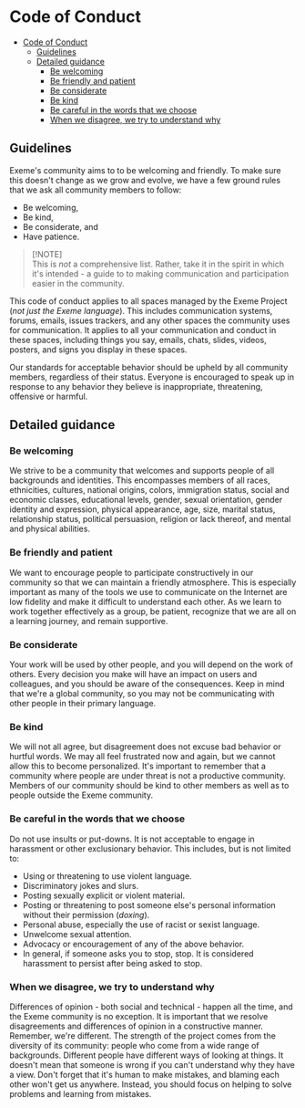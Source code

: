 <!-- Part of the Exeme Project, under the MIT license. See '/LICENSE' for license information. SPDX-License-Identifier: MIT License. -->

# Code of Conduct

- [Code of Conduct](#code-of-conduct)
  - [Guidelines](#guidelines)
  - [Detailed guidance](#detailed-guidance)
    - [Be welcoming](#be-welcoming)
    - [Be friendly and patient](#be-friendly-and-patient)
    - [Be considerate](#be-considerate)
    - [Be kind](#be-kind)
    - [Be careful in the words that we choose](#be-careful-in-the-words-that-we-choose)
    - [When we disagree, we try to understand why](#when-we-disagree-we-try-to-understand-why)

## Guidelines

Exeme's community aims to to be welcoming and friendly. To make sure this doesn't change as we grow and evolve, we have a few ground rules that we ask all community members to follow:

* Be welcoming,
* Be kind,
* Be considerate, and
* Have patience.

> [!NOTE]\
> This is *not* a comprehensive list. Rather, take it in the spirit in which it's intended - a guide to to making communication and participation easier in the community.

This code of conduct applies to all spaces managed by the Exeme Project (*not just the Exeme language*). This includes communication systems, forums, emails, issues trackers, and any other spaces the community uses for communication. It applies to all your communication and conduct in these spaces, including things you say, emails, chats, slides, videos, posters, and signs you display in these spaces.

Our standards for acceptable behavior should be upheld by all community members, regardless of their status. Everyone is encouraged to speak up in response to any behavior they believe is inappropriate, threatening, offensive or harmful.

## Detailed guidance

### Be welcoming

We strive to be a community that welcomes and supports people of all backgrounds and identities. This encompasses members of all races, ethnicities, cultures, national origins, colors, immigration status, social and economic classes, educational levels, gender, sexual orientation, gender identity and expression, physical appearance, age, size, marital status, relationship status, political persuasion, religion or lack thereof, and mental and physical abilities.

### Be friendly and patient

We want to encourage people to participate constructively in our community so that we can maintain a friendly atmosphere. This is especially important as many of the tools we use to communicate on the Internet are low fidelity and make it difficult to understand each other. As we learn to work together effectively as a group, be patient, recognize that we are all on a learning journey, and remain supportive.

### Be considerate

Your work will be used by other people, and you will depend on the work of others. Every decision you make will have an impact on users and colleagues, and you should be aware of the consequences. Keep in mind that we're a global community, so you may not be communicating with other people in their primary language.

### Be kind

We will not all agree, but disagreement does not excuse bad behavior or hurtful words. We may all feel frustrated now and again, but we cannot allow this to become personalized. It's important to remember that a community where people are under threat is not a productive community. Members of our community should be kind to other members as well as to people outside the Exeme community.

### Be careful in the words that we choose

Do not use insults or put-downs. It is not acceptable to engage in harassment or other exclusionary behavior. This includes, but is not limited to:

* Using or threatening to use violent language.
* Discriminatory jokes and slurs.
* Posting sexually explicit or violent material.
* Posting or threatening to post someone else's personal information without their permission (*doxing*).
* Personal abuse, especially the use of racist or sexist language.
* Unwelcome sexual attention.
* Advocacy or encouragement of any of the above behavior.
* In general, if someone asks you to stop, stop. It is considered harassment to persist after being asked to stop.

### When we disagree, we try to understand why

Differences of opinion - both social and technical - happen all the time, and the Exeme community is no exception. It is important that we resolve disagreements and differences of opinion in a constructive manner. Remember, we're different. The strength of the project comes from the diversity of its community: people who come from a wide range of backgrounds. Different people have different ways of looking at things. It doesn't mean that someone is wrong if you can't understand why they have a view. Don't forget that it's human to make mistakes, and blaming each other won't get us anywhere. Instead, you should focus on helping to solve problems and learning from mistakes.
